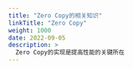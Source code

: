 ```yaml
---
title: "Zero Copy的相关知识"
linkTitle: "Zero Copy"
weight: 1000
date: 2022-09-05
description: >
  Zero Copy的实现是提高性能的关键所在
---
```









